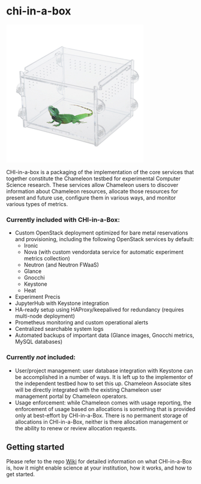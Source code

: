 # chi-in-a-box

![chi-in-a-box](./chi-in-a-box.png)

CHI-in-a-box is a packaging of the implementation of the core services that together constitute the Chameleon testbed for experimental Computer Science research. These services allow Chameleon users to discover information about Chameleon resources, allocate those resources for present and future use, configure them in various ways, and monitor various types of metrics.

### Currently included with CHI-in-a-Box:

- Custom OpenStack deployment optimized for bare metal reservations and provisioning, including the following OpenStack services by default:
  - Ironic
  - Nova (with custom vendordata service for automatic experiment metrics collection)
  - Neutron (and Neutron FWaaS)
  - Glance
  - Gnocchi
  - Keystone
  - Heat
- Experiment Precis
- JupyterHub with Keystone integration
- HA-ready setup using HAProxy/keepalived for redundancy (requires multi-node deployment)
- Prometheus monitoring and custom operational alerts
- Centralized searchable system logs
- Automated backups of important data (Glance images, Gnocchi metrics, MySQL databases)

### Currently _not_ included:

- User/project management: user database integration with Keystone can be accomplished in a number of ways. It is left up to the implementor of the independent testbed how to set this up. Chameleon Associate sites will be directly integrated with the existing Chameleon user management portal by Chameleon operators.
- Usage enforcement: while Chameleon comes with usage reporting, the enforcement of usage based on allocations is something that is provided only at best-effort by CHI-in-a-Box. There is no permanent storage of allocations in CHI-in-a-Box, neither is there allocation management or the ability to renew or review allocation requests.

## Getting started

Please refer to the repo [Wiki](https://github.com/ChameleonCloud/ansible-playbooks/wiki) for detailed information on what CHI-in-a-Box is, how it might enable science at your institution, how it works, and how to get started.
